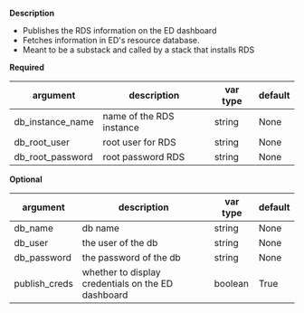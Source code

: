 **Description**
  - Publishes the RDS information on the ED dashboard
  - Fetches information in ED's resource database.
  - Meant to be a substack and called by a stack that installs RDS

**Required**

| argument      | description                            | var type | default      |
| ------------- | -------------------------------------- | -------- | ------------ |
| db_instance_name   | name of the RDS instance                | string   | None         |
| db_root_user   | root user for RDS                 | string   | None         |
| db_root_password   | root password RDS                 | string   | None         |

**Optional**

| argument      | description                            | var type | default      |
| ------------- | -------------------------------------- | -------- | ------------ |
| db_name   | db name                  | string   | None         |
| db_user   | the user of the db                 | string   | None         |
| db_password   | the password of the db                 | string   | None         |
| publish_creds   | whether to display credentials on the ED dashboard                 | boolean   | True         |

